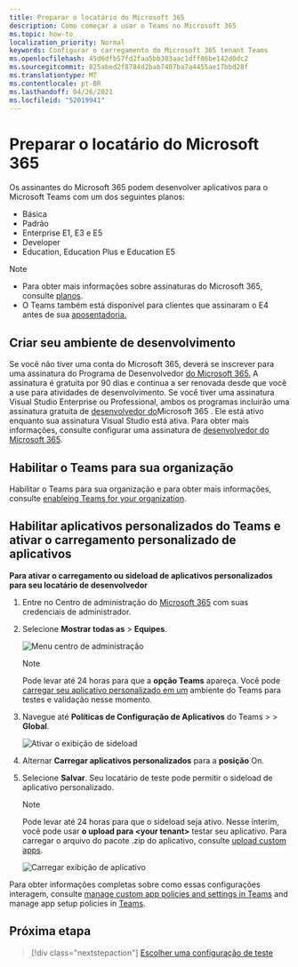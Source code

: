 ```yaml
---
title: Preparar o locatário do Microsoft 365
description: Como começar a usar o Teams no Microsoft 365
ms.topic: how-to
localization_priority: Normal
keywords: Configurar o carregamento do Microsoft 365 tenant Teams
ms.openlocfilehash: 45d6dfb57fd2faa5bb303aac1dff86be142d0dc2
ms.sourcegitcommit: 825abed2f8784d2bab7407ba7a4455ae17bbd28f
ms.translationtype: MT
ms.contentlocale: pt-BR
ms.lasthandoff: 04/26/2021
ms.locfileid: "52019941"
---
```

# <a name="prepare-your-microsoft-365-tenant"></a>Preparar o locatário do Microsoft 365

Os assinantes do Microsoft 365 podem desenvolver aplicativos para o Microsoft Teams com um dos seguintes planos:

* Básica
* Padrão
* Enterprise E1, E3 e E5
* Developer
* Education, Education Plus e Education E5

> [!NOTE]
> * Para obter mais informações sobre assinaturas do Microsoft 365, consulte [planos](https://products.office.com/business/compare-more-office-365-for-business-plans).
> * O Teams também está disponível para clientes que assinaram o E4 antes de sua [aposentadoria.](https://support.office.com//article/important-information-for-office-365-enterprise-e4-customers-f9572348-43a2-43fa-a3d8-3b6c9c042147)

## <a name="create-your-development-environment"></a>Criar seu ambiente de desenvolvimento

Se você não tiver uma conta do Microsoft 365, deverá se inscrever para uma assinatura do Programa de Desenvolvedor [do Microsoft 365.](https://developer.microsoft.com/microsoft-365/dev-program) A assinatura é gratuita por 90 dias e continua a ser renovada desde que você a use para atividades de desenvolvimento. Se você tiver uma assinatura Visual Studio Enterprise ou Professional, ambos os programas incluirão uma assinatura gratuita de [desenvolvedor do](https://aka.ms/MyVisualStudioBenefits)Microsoft 365 . Ele está ativo enquanto sua assinatura Visual Studio está ativa. Para obter mais informações, consulte configurar uma assinatura de [desenvolvedor do Microsoft 365](https://docs.microsoft.com/office/developer-program/office-365-developer-program-get-started).

## <a name="enable-teams-for-your-organization"></a>Habilitar o Teams para sua organização

Habilitar o Teams para sua organização e para obter mais informações, consulte [enableing Teams for your organization](/microsoftteams/enable-features-office-365).

## <a name="enable-custom-teams-apps-and-turn-on-custom-app-uploading"></a>Habilitar aplicativos personalizados do Teams e ativar o carregamento personalizado de aplicativos

**Para ativar o carregamento ou sideload de aplicativos personalizados para seu locatário de desenvolvedor**

1. Entre no Centro de administração do [Microsoft 365](https://admin.microsoft.com/Adminportal/Home?source=applauncher#/homepage#/) com suas credenciais de administrador.

2. Selecione **Mostrar todas as**  >  **Equipes**.

    ![Menu centro de administração](~/assets/images/prepare-test-tenant/admin-center.png)

    > [!Note]
    > Pode levar até 24 horas para que a **opção Teams** apareça. Você pode [carregar seu aplicativo personalizado em um](/microsoftteams/upload-custom-apps#validate) ambiente do Teams para testes e validação nesse momento.

3. Navegue até **Políticas de Configuração de Aplicativos** do Teams  >    >  **Global**.

   ![Ativar o exibição de sideload](~/assets/images/prepare-test-tenant/turn-on-sideload.png)

4. Alternar **Carregar aplicativos personalizados** para a **posição** On.

5. Selecione **Salvar**. Seu locatário de teste pode permitir o sideload de aplicativo personalizado.

    > [!Note]
    > Pode levar até 24 horas para que o sideload seja ativo. Nesse ínterim, você pode usar **o upload para \<your tenant>** testar seu aplicativo. Para carregar o arquivo do pacote .zip do aplicativo, consulte [upload custom apps](/microsoftteams/upload-custom-apps#upload).

    ![Carregar exibição de aplicativo](~/assets/images/prepare-test-tenant/upload-for-contoso.png)

Para obter informações completas sobre como essas configurações interagem, consulte [manage custom app policies and settings in Teams](https://docs.microsoft.com/microsoftteams/teams-custom-app-policies-and-settings) and manage app setup policies in [Teams](https://docs.microsoft.com/microsoftteams/teams-app-setup-policies).

## <a name="next-step"></a>Próxima etapa

> [!div class="nextstepaction"] 
> [Escolher uma configuração de teste](~/concepts/build-and-test/debug.md)

